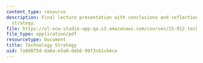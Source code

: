 ```yaml
---
content_type: resource
description: Final lecture presentation with conclusions and reflections on technology
  strategy.
file: https://ol-ocw-studio-app-qa.s3.amazonaws.com/courses/15-912-technology-strategy-fall-2008/7a0d875dda0ae5a0deb699f3c61cb4ca_lec_24.pdf
file_type: application/pdf
resourcetype: Document
title: Technology Strategy
uid: 7a0d875d-da0a-e5a0-deb6-99f3c61cb4ca
---
```

